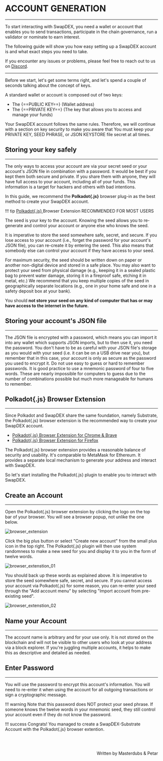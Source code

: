 # <b>ACCOUNT GENERATION</b>
---

To start interacting with SwapDEX, you need a wallet or account that enables you to send transactions, participate in the chain governance, run a validator or nominate to earn interest. 

The following guide will show you how easy setting up a SwapDEX account is and what exact steps you need to take. 

If you encounter any issues or problems, please feel free to reach out to us on <a href="https://discord.gg/swapdex" target="_blank">Discord</a>.

---

Before we start, let's get some terms right, and let's spend a couple of seconds talking about the concept of keys.

A standard wallet or account is composed out of two keys:

- The {==PUBLIC KEY==} (Wallet address)
- The {==PRIVATE KEY==} (The key that allows you to access and manage your funds) 

Your SwapDEX account follows the same rules. Therefore, we will continue with a section on key security to make you aware that You must keep your PRIVATE KEY, SEED PHRASE, or JSON KEYSTORE file secret at all times. 

## **Storing your key safely**
---

The only ways to access your account are via your secret seed or your account's JSON file in combination with a password. It would be best if you kept them both secure and private. If you share them with anyone, they will have full access to your account, including all of your funds. This information is a target for hackers and others with bad intentions. 

In this guide, we recommend the **Polkadot{.js}** browser plug-in as the best method to create your SwapDEX account.

!!! tip
    <a href="https://polkadot.js.org/extension/" target="_blank"> Polkadot{.js} </a> Browser Extension RECOMMENDED FOR MOST USERS 

The seed is your key to the account. Knowing the seed allows you to re-generate and control your account or anyone else who knows the seed.

It is imperative to store the seed somewhere safe, secret, and secure. If you lose access to your account (i.e., forget the password for your account's JSON file), you can re-create it by entering the seed. This also means that somebody else can control your account if they have access to your seed.

For maximum security, the seed should be written down on paper or another non-digital device and stored in a safe place. You may also want to protect your seed from physical damage (e.g., keeping it in a sealed plastic bag to prevent water damage, storing it in a fireproof safe, etching it in metal, etc.) We recommend that you keep multiple copies of the seed in geographically separate locations (e.g., one in your home safe and one in a safety deposit box at your bank).

You should **not store your seed on any kind of computer that has or may have access to the internet in the future.**

## **Storing your account's JSON file**
---

The JSON file is encrypted with a password, which means you can import it into any wallet which supports JSON imports, but to then use it, you need the password. You don't have to be as careful with your JSON file's storage as you would with your seed (i.e. it can be on a USB drive near you), but remember that in this case, your account is only as secure as the password you used to encrypt it. Do not use easy to guess or hard to remember passwords. It is good practice to use a mnemonic password of four to five words. These are nearly impossible for computers to guess due to the number of combinations possible but much more manageable for humans to remember.

## **Polkadot{.js} Browser Extension**
---

Since Polkadot and SwapDEX share the same foundation, namely Substrate, the Polkadot{.js} browser extension is the recommended way to create your SwapDEX account.

- <a href="https://chrome.google.com/webstore/detail/polkadot%7Bjs%7D-extension/mopnmbcafieddcagagdcbnhejhlodfdd" target="_blank">Polkadot{.js} Browser Extension for Chrome & Brave </a>
- <a href="https://addons.mozilla.org/en-US/firefox/addon/polkadot-js-extension/" target="_blank">Polkadot{.js} Browser Extension for Firefox </a>

The Polkadot{.js} browser extension provides a reasonable balance of security and usability. It's comparable to MetaMask for Ethereum. It provides a separate local mechanism to generate your address and interact with SwapDEX.

So let's start installing the Polkadot{.js} plugin to enable you to interact with SwapDEX.


## **Create an Account**
---

Open the Polkadot{.js} browser extension by clicking the logo on the top bar of your browser. You will see a browser popup, not unlike the one below.

![browser_extension](assets/polkadot_plugin_js.png#center)

Click the big plus button or select "Create new account" from the small plus icon in the top right. The Polkadot{.js} plugin will then use system randomness to make a new seed for you and display it to you in the form of twelve words.

![browser_extenstion_01](assets/polkadot_plugin_js_new.png#center)

You should back up these words as explained above. It is imperative to store the seed somewhere safe, secret, and secure. If you cannot access your account via Polkadot{.js} for some reason, you can re-enter your seed through the "Add account menu" by selecting "Import account from pre-existing seed".

![browser_extenstion_02](assets/polkadot_plugin_js_new_03.png#center)

## **Name your Account**
---

The account name is arbitrary and for your use only. It is not stored on the blockchain and will not be visible to other users who look at your address via a block explorer. If you're juggling multiple accounts, it helps to make this as descriptive and detailed as needed.

## **Enter Password**
---

You will use the password to encrypt this account's information. You will need to re-enter it when using the account for all outgoing transactions or sign a cryptographic message.

!!! warning
    Note that this password does NOT protect your seed phrase. If someone knows the twelve words in your mnemonic seed, they still control your account even if they do not know the password.

!!! success
    Congrats! You managed to create a SwapDEX-Substrate Account with the Polkadot{.js} browser extention.

<br></br>

<p align=right> Written by Masterdubs & Petar </p>